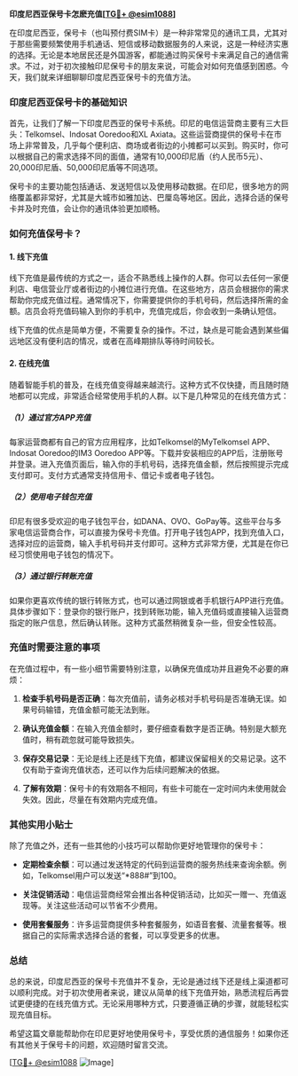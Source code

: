**印度尼西亚保号卡怎麽充值[[TG💪+ @esim1088](https://t.me/s/esim1088)]**

在印度尼西亚，保号卡（也叫预付费SIM卡）是一种非常常见的通讯工具，尤其对于那些需要频繁使用手机通话、短信或移动数据服务的人来说，这是一种经济实惠的选择。无论是本地居民还是外国游客，都能通过购买保号卡来满足自己的通信需求。不过，对于初次接触印尼保号卡的朋友来说，可能会对如何充值感到困惑。今天，我们就来详细聊聊印度尼西亚保号卡的充值方法。

### 印度尼西亚保号卡的基础知识

首先，让我们了解一下印度尼西亚的保号卡系统。印尼的电信运营商主要有三大巨头：Telkomsel、Indosat Ooredoo和XL Axiata。这些运营商提供的保号卡在市场上非常普及，几乎每个便利店、商场或者街边的小摊都可以买到。购买时，你可以根据自己的需求选择不同的面值，通常有10,000印尼盾（约人民币5元）、20,000印尼盾、50,000印尼盾等不同选项。

保号卡的主要功能包括通话、发送短信以及使用移动数据。在印尼，很多地方的网络覆盖都非常好，尤其是大城市如雅加达、巴厘岛等地区。因此，选择合适的保号卡并及时充值，会让你的通讯体验更加顺畅。

### 如何充值保号卡？

#### 1. 线下充值

线下充值是最传统的方式之一，适合不熟悉线上操作的人群。你可以去任何一家便利店、电信营业厅或者街边的小摊位进行充值。在这些地方，店员会根据你的需求帮助你完成充值过程。通常情况下，你需要提供你的手机号码，然后选择所需的金额。店员会将充值码输入到你的手机中，充值完成后，你会收到一条确认短信。

线下充值的优点是简单方便，不需要复杂的操作。不过，缺点是可能会遇到某些偏远地区没有便利店的情况，或者在高峰期排队等待时间较长。

#### 2. 在线充值

随着智能手机的普及，在线充值变得越来越流行。这种方式不仅快捷，而且随时随地都可以完成，非常适合经常使用手机的人群。以下是几种常见的在线充值方式：

##### （1）通过官方APP充值

每家运营商都有自己的官方应用程序，比如Telkomsel的MyTelkomsel APP、Indosat Ooredoo的IM3 Ooredoo APP等。下载并安装相应的APP后，注册账号并登录。进入充值页面后，输入你的手机号码，选择充值金额，然后按照提示完成支付即可。支付方式通常支持信用卡、借记卡或者电子钱包。

##### （2）使用电子钱包充值

印尼有很多受欢迎的电子钱包平台，如DANA、OVO、GoPay等。这些平台与多家电信运营商合作，可以直接为保号卡充值。打开电子钱包APP，找到充值入口，选择对应的运营商，输入手机号码并支付即可。这种方式非常方便，尤其是在你已经习惯使用电子钱包的情况下。

##### （3）通过银行转账充值

如果你更喜欢传统的银行转账方式，也可以通过网银或者手机银行APP进行充值。具体步骤如下：登录你的银行账户，找到转账功能，输入充值码或直接输入运营商指定的账户信息，然后确认转账。这种方式虽然稍微复杂一些，但安全性较高。

### 充值时需要注意的事项

在充值过程中，有一些小细节需要特别注意，以确保充值成功并且避免不必要的麻烦：

1. **检查手机号码是否正确**：每次充值前，请务必核对手机号码是否准确无误。如果号码输错，充值金额可能无法到账。

2. **确认充值金额**：在输入充值金额时，要仔细查看数字是否正确。特别是大额充值时，稍有疏忽就可能导致损失。

3. **保存交易记录**：无论是线上还是线下充值，都建议保留相关的交易记录。这不仅有助于查询充值状态，还可以作为后续问题解决的依据。

4. **了解有效期**：保号卡的有效期各不相同，有些卡可能在一定时间内未使用就会失效。因此，尽量在有效期内完成充值。

### 其他实用小贴士

除了充值之外，还有一些其他的小技巧可以帮助你更好地管理你的保号卡：

- **定期检查余额**：可以通过发送特定的代码到运营商的服务热线来查询余额。例如，Telkomsel用户可以发送“*888#”到100。
  
- **关注促销活动**：电信运营商经常会推出各种促销活动，比如买一赠一、充值返现等。关注这些活动可以节省不少费用。

- **使用套餐服务**：许多运营商提供多种套餐服务，如语音套餐、流量套餐等。根据自己的实际需求选择合适的套餐，可以享受更多的优惠。

### 总结

总的来说，印度尼西亚的保号卡充值并不复杂，无论是通过线下还是线上渠道都可以顺利完成。对于初次使用者来说，建议从简单的线下充值开始，熟悉流程后再尝试更便捷的在线充值方式。无论采用哪种方式，只要遵循正确的步骤，就能轻松实现充值目标。

希望这篇文章能帮助你在印尼更好地使用保号卡，享受优质的通信服务！如果你还有其他关于保号卡的问题，欢迎随时留言交流。

[[TG💪+ @esim1088](https://t.me/s/esim1088) ![Image](https://i.postimg.cc/4NQfJmqS/Snipaste-2025-05-13-00-14-12.png)]